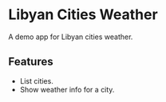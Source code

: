 # Libyan Cities Weather

A demo app for Libyan cities weather.

## Features

- List cities.
- Show weather info for a city.